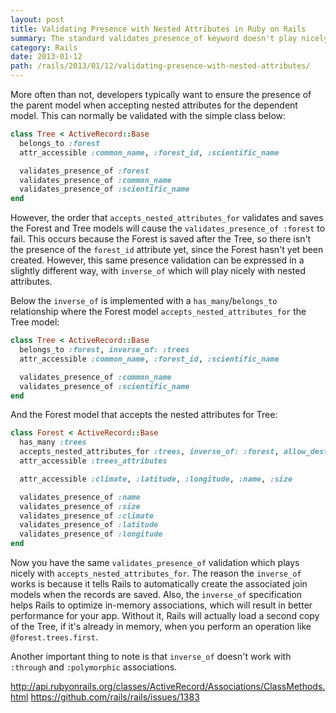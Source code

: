 ```yaml
---
layout: post
title: Validating Presence with Nested Attributes in Ruby on Rails
summary: The standard validates_presence_of keyword doesn't play nicely with nested attributes, however inverse_of does.
category: Rails
date: 2013-01-12
path: /rails/2013/01/12/validating-presence-with-nested-attributes/
---
```


More often than not, developers typically want to ensure the presence of the parent model when accepting nested attributes for the dependent model. This can normally be validated with the simple class below:

```ruby
class Tree < ActiveRecord::Base
  belongs_to :forest
  attr_accessible :common_name, :forest_id, :scientific_name

  validates_presence_of :forest
  validates_presence_of :common_name
  validates_presence_of :scientific_name
end
```

However, the order that `accepts_nested_attributes_for` validates and saves the Forest and Tree models will cause the `validates_presence_of :forest` to fail. This occurs because the Forest is saved after the Tree, so there isn't the presence of the `forest_id` attribute yet, since the Forest hasn't yet been created. However, this same presence validation can be expressed in a slightly different way, with `inverse_of` which will play nicely with nested attributes.

Below the `inverse_of` is implemented with a `has_many`/`belongs_to` relationship where the Forest model `accepts_nested_attributes_for` the Tree model:

```ruby
class Tree < ActiveRecord::Base
  belongs_to :forest, inverse_of: :trees
  attr_accessible :common_name, :forest_id, :scientific_name

  validates_presence_of :common_name
  validates_presence_of :scientific_name
end
```

And the Forest model that accepts the nested attributes for Tree:

```ruby
class Forest < ActiveRecord::Base
  has_many :trees
  accepts_nested_attributes_for :trees, inverse_of: :forest, allow_destroy: true
  attr_accessible :trees_attributes

  attr_accessible :climate, :latitude, :longitude, :name, :size

  validates_presence_of :name
  validates_presence_of :size
  validates_presence_of :climate
  validates_presence_of :latitude
  validates_presence_of :longitude
end
```

Now you have the same `validates_presence_of` validation which plays nicely with `accepts_nested_attributes_for`. The reason the `inverse_of` works is because it tells Rails to automatically create the associated join models when the records are saved. Also, the `inverse_of` specification helps Rails to optimize in-memory associations, which will result in better performance for your app. Without it, Rails will actually load a second copy of the Tree, if it's already in memory, when you perform an operation like `@forest.trees.first`.

Another important thing to note is that `inverse_of` doesn't work with `:through` and `:polymorphic` associations.

<http://api.rubyonrails.org/classes/ActiveRecord/Associations/ClassMethods.html>
<https://github.com/rails/rails/issues/1383>
